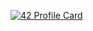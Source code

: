 [![42 Profile Card](https://1337-readme-xi.vercel.app/api/profile?cursus=42&dark=true&login=hbenlarh)](https://github.com/mohouyizme/1337-readme)
